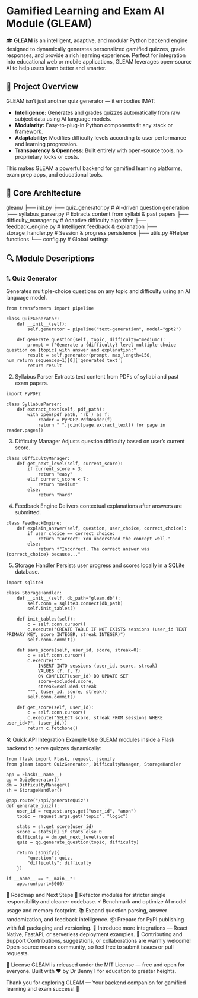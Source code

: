 # Gamified Learning and Exam AI Module (GLEAM)

🎓 **GLEAM** is an intelligent, adaptive, and modular Python backend engine designed to dynamically generates personalized gamified quizzes, grade responses, and provide a rich learning experience. Perfect for integration into educational web or mobile applications, GLEAM leverages open-source AI to help users learn better and smarter.

## 🌟 Project Overview

GLEAM isn’t just another quiz generator — it embodies IMAT:

- **Intelligence:** Generates and grades quizzes automatically from raw subject data using AI language models.
- **Modularity:** Easy-to-plug-in Python components fit any stack or framework.
- **Adaptability:** Modifies difficulty levels according to user performance and learning progression.
- **Transparency & Openness:** Built entirely with open-source tools, no proprietary locks or costs.

This makes GLEAM a powerful backend for gamified learning platforms, exam prep apps, and educational tools.

## 🧩 Core Architecture

gleam/
├── init.py
├── quiz_generator.py # AI-driven question generation
├── syllabus_parser.py # Extracts content from syllabi & past papers
├── difficulty_manager.py # Adaptive difficulty algorithm
├── feedback_engine.py # Intelligent feedback & explanation
├── storage_handler.py # Session & progress persistence 
├── utils.py #Helper functions 
└── config.py # Global settings

## 🔍 Module Descriptions

### 1. Quiz Generator

Generates multiple-choice questions on any topic and difficulty using an AI language model.
```
from transformers import pipeline

class QuizGenerator:
    def __init__(self):
        self.generator = pipeline("text-generation", model="gpt2")
    
    def generate_question(self, topic, difficulty="medium"):
        prompt = f"Generate a {difficulty} level multiple-choice question on {topic} with answer and explanation:"
        result = self.generator(prompt, max_length=150, num_return_sequences=1)[0]['generated_text']
        return result
```
2. Syllabus Parser
Extracts text content from PDFs of syllabi and past exam papers.
```
import PyPDF2

class SyllabusParser:
    def extract_text(self, pdf_path):
        with open(pdf_path, 'rb') as f:
            reader = PyPDF2.PdfReader(f)
            return " ".join([page.extract_text() for page in reader.pages])
```
3. Difficulty Manager
Adjusts question difficulty based on user’s current score.
```
class DifficultyManager:
    def get_next_level(self, current_score):
        if current_score < 3:
            return "easy"
        elif current_score < 7:
            return "medium"
        else:
            return "hard"
```
4. Feedback Engine
Delivers contextual explanations after answers are submitted.
```
class FeedbackEngine:
    def explain_answer(self, question, user_choice, correct_choice):
        if user_choice == correct_choice:
            return "Correct! You understood the concept well."
        else:
            return f"Incorrect. The correct answer was {correct_choice} because..."
```
5. Storage Handler
Persists user progress and scores locally in a SQLite database.
```
import sqlite3

class StorageHandler:
    def __init__(self, db_path="gleam.db"):
        self.conn = sqlite3.connect(db_path)
        self.init_tables()

    def init_tables(self):
        c = self.conn.cursor()
        c.execute("CREATE TABLE IF NOT EXISTS sessions (user_id TEXT PRIMARY KEY, score INTEGER, streak INTEGER)")
        self.conn.commit()

    def save_score(self, user_id, score, streak=0):
        c = self.conn.cursor()
        c.execute("""
            INSERT INTO sessions (user_id, score, streak) 
            VALUES (?, ?, ?)
            ON CONFLICT(user_id) DO UPDATE SET
            score=excluded.score,
            streak=excluded.streak
        """, (user_id, score, streak))
        self.conn.commit()

    def get_score(self, user_id):
        c = self.conn.cursor()
        c.execute("SELECT score, streak FROM sessions WHERE user_id=?", (user_id,))
        return c.fetchone()
```
🛠️ Quick API Integration Example
Use GLEAM modules inside a Flask backend to serve quizzes dynamically:
```
from flask import Flask, request, jsonify
from gleam import QuizGenerator, DifficultyManager, StorageHandler

app = Flask(__name__)
qg = QuizGenerator()
dm = DifficultyManager()
sh = StorageHandler()

@app.route("/api/generateQuiz")
def generate_quiz():
    user_id = request.args.get("user_id", "anon")
    topic = request.args.get("topic", "logic")

    stats = sh.get_score(user_id)
    score = stats[0] if stats else 0
    difficulty = dm.get_next_level(score)
    quiz = qg.generate_question(topic, difficulty)

    return jsonify({
        "question": quiz,
        "difficulty": difficulty
    })

if __name__ == "__main__":
    app.run(port=5000)
```

🌱 Roadmap and Next Steps
🧹 Refactor modules for stricter single responsibility and cleaner codebase.
⚡ Benchmark and optimize AI model usage and memory footprint.
📚 Expand question parsing, answer randomization, and feedback intelligence.
📦 Prepare for PyPI publishing with full packaging and versioning.
🔗 Introduce more integrations — React Native, FastAPI, or serverless deployment examples.
🤝 Contributing and Support
Contributions, suggestions, or collaborations are warmly welcome!
Open-source means community, so feel free to submit issues or pull requests.

📜 License
GLEAM is released under the MIT License — free and open for everyone.
Built with ❤️ by Dr BennyT for education to greater heights.

Thank you for exploring GLEAM — Your backend companion for gamified learning and exam success! 🎉
